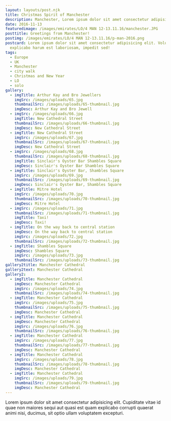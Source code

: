 ```yaml
---
layout: layouts/post.njk
title: Christmas Spirit of Manchester
description: Manchester, Lorem ipsum dolor sit amet consectetur adipisicing elit.
date: 2016-11-13
featuredimage: /images/emirates/LO/4 MAN 12-13.11.16/manchester.JPG
posttitle: Greetings from Manchester!
postimg: /images/emirates/LO/4 MAN 12-13.11.16/p-man-2016.png
postcard: Lorem ipsum dolor sit amet consectetur adipisicing elit. Voluptatem
  explicabo harum est laboriosam, impedit sed!
tags:
  - Europe
  - UK
  - Manchester
  - city walk
  - Christmas and New Year
  - LO
  - solo
gallery:
  - imgTitle: Arthur Kay and Bro Jewellers
    imgSrc: /images/uploads/65.jpg
    thumbnailSrc: /images/uploads/65-thumbnail.jpg
    imgDesc: Arthur Kay and Bro Jewell
  - imgSrc: /images/uploads/66.jpg
    imgTitle: New Cathedral Street
    thumbnailSrc: /images/uploads/66-thumbnail.jpg
    imgDesc: New Cathedral Street
  - imgTitle: New Cathedral Street
    imgSrc: /images/uploads/67.jpg
    thumbnailSrc: /images/uploads/67-thumbnail.jpg
    imgDesc: New Cathedral Street
  - imgSrc: /images/uploads/68.jpg
    thumbnailSrc: /images/uploads/68-thumbnail.jpg
    imgTitle: Sinclair's Oyster Bar Shambles Square
    imgDesc: Sinclair's Oyster Bar Shambles Square
  - imgTitle: Sinclair's Oyster Bar, Shambles Square
    imgSrc: /images/uploads/69.jpg
    thumbnailSrc: /images/uploads/69-thumbnail.jpg
    imgDesc: Sinclair's Oyster Bar, Shambles Square
  - imgTitle: Mitre Hotel
    imgSrc: /images/uploads/70.jpg
    thumbnailSrc: /images/uploads/70-thumbnail.jpg
    imgDesc: Mitre Hotel
  - imgSrc: /images/uploads/71.jpg
    thumbnailSrc: /images/uploads/71-thumbnail.jpg
    imgTitle: Taxi!
    imgDesc: Taxi!
  - imgTitle: On the way back to central station
    imgDesc: On the way back to central station
    imgSrc: /images/uploads/72.jpg
    thumbnailSrc: /images/uploads/72-thumbnail.jpg
  - imgTitle: Shambles Square
    imgDesc: Shambles Square
    imgSrc: /images/uploads/73.jpg
    thumbnailSrc: /images/uploads/73-thumbnail.jpg
gallery2title: Manchester Cathedral
gallery2text: Manchester Cathedral
gallery2:
  - imgTitle: Manchester Cathedral
    imgDesc: Manchester Cathedral
    imgSrc: /images/uploads/74.jpg
    thumbnailSrc: /images/uploads/74-thumbnail.jpg
  - imgTitle: Manchester Cathedral
    imgSrc: /images/uploads/75.jpg
    thumbnailSrc: /images/uploads/75-thumbnail.jpg
    imgDesc: Manchester Cathedral
  - imgTitle: Manchester Cathedral
    imgDesc: Manchester Cathedral
    imgSrc: /images/uploads/76.jpg
    thumbnailSrc: /images/uploads/76-thumbnail.jpg
  - imgTitle: Manchester Cathedral
    imgSrc: /images/uploads/77.jpg
    thumbnailSrc: /images/uploads/77-thumbnail.jpg
    imgDesc: Manchester Cathedral
  - imgTitle: Manchester Cathedral
    imgSrc: /images/uploads/78.jpg
    thumbnailSrc: /images/uploads/78-thumbnail.jpg
    imgDesc: Manchester Cathedral
  - imgTitle: Manchester Cathedral
    imgSrc: /images/uploads/79.jpg
    thumbnailSrc: /images/uploads/79-thumbnail.jpg
    imgDesc: Manchester Cathedral
---
```


Lorem ipsum dolor sit amet consectetur adipisicing elit. Cupiditate vitae id quae non maiores sequi aut quasi est quam explicabo corrupti quaerat animi nisi, ducimus, sit optio ullam voluptatem excepturi.